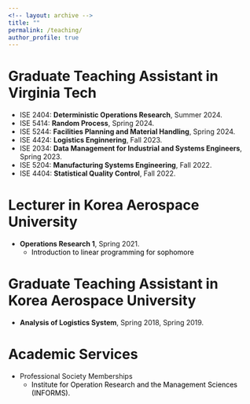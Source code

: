```yaml
---
<!-- layout: archive -->
title: ""
permalink: /teaching/
author_profile: true
---
```

# Graduate Teaching Assistant in Virginia Tech
* ISE 2404: **Deterministic Operations Research**, Summer 2024.
* ISE 5414: **Random Process**, Spring 2024.
* ISE 5244: **Facilities Planning and Material Handling**, Spring 2024.
* ISE 4424: **Logistics Enginnering**, Fall 2023.
* ISE 2034: **Data Management for Industrial and Systems Engineers**, Spring 2023.
* ISE 5204: **Manufacturing Systems Engineering**, Fall 2022.
* ISE 4404: **Statistical Quality Control**, Fall 2022.

# Lecturer in Korea Aerospace University
* **Operations Research 1**, Spring 2021.
  * <span style="color: black"> Introduction to linear programming for sophomore  </span>

# Graduate Teaching Assistant in Korea Aerospace University
* **Analysis of Logistics System**, Spring 2018, Spring 2019.

# Academic Services
* Professional Society Memberships
  * <span style="color: black"> Institute for Operation Research and the Management Sciences (INFORMS).
